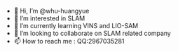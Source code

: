 - 👋 Hi, I’m @whu-huangyue
- 👀 I’m interested in SLAM
- 🌱 I’m currently learning VINS and LIO-SAM
- 💞️ I’m looking to collaborate on SLAM related company
- 📫 How to reach me : QQ:2967035281

<!---
whu-huangyue/whu-huangyue is a ✨ special ✨ repository because its `README.md` (this file) appears on your GitHub profile.
You can click the Preview link to take a look at your changes.
--->
